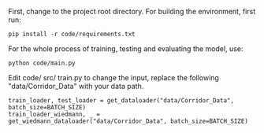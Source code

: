 First, change to the project root directory.
For building the environment, first run: 

    pip install -r code/requirements.txt

For the whole process of training, testing and evaluating the model,  use:

    python code/main.py
 
 Edit code/ src/ train.py to change the input, replace the following "data/Corridor_Data" with your data path.

    train_loader, test_loader = get_dataloader("data/Corridor_Data", batch_size=BATCH_SIZE)
    train_loader_wiedmann, _ = get_wiedmann_dataloader("data/Corridor_Data", batch_size=BATCH_SIZE)
